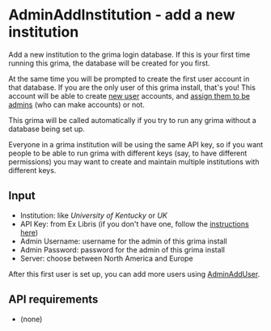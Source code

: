 # AdminAddInstitution - add a new institution

Add a new institution to the grima login database. If this
is your first time running this grima, the database will
be created for you first.

At the same time you will be prompted to create the first user
account in that database. If you are the only user of this
grima install, that's you! This account will be able to create
[new user](../AdminAddUser/AdminAddUser.html)
accounts, and 
[assign them to be admins](../AdminAdminUser/AdminAdminUser.html)
(who can make
accounts) or not.

This grima will be called automatically if you try to run any
grima without a database being set up.

Everyone in a grima institution will be using the same API key,
so if you want people to be able to run grima with different
keys (say, to have different permissions) you may want to create
and maintain multiple institutions with different keys.

## Input
* Institution: like *University of Kentucky* or *UK*
* API Key: from Ex Libris (if you don't have one, follow the [instructions here](SETUP.html))
* Admin Username: username for the admin of this grima install
* Admin Password: password for the admin of this grima install
* Server: choose between North America and Europe

After this first user is set up, you can add more users
using [AdminAddUser](../AdminAddUser/AdminAddUser.html).

## API requirements
* (none)
